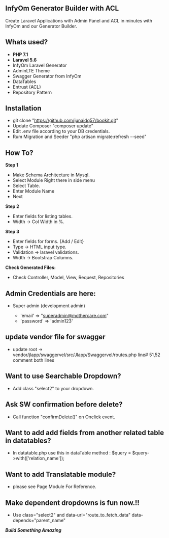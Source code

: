 
## InfyOm Generator Builder with ACL

Create Laravel Applications with Admin Panel and ACL in minutes with InfyOm and our Generator Builder. 

## Whats used?

- **PHP 7.1** 
- **Laravel 5.6**
- InfyOm Laravel Generator
- AdminLTE Theme
- Swagger Generator from InfyOm
- DataTables
- Entrust (ACL)
- Repository Pattern

## Installation
- git clone "https://github.com/junaidq57/bookit.git"
- Update Composer "composer update"
- Edit .env file according to your DB credentials.
- Rum Migration and Seeder "php artisan migrate:refresh --seed"

## How To?
**Step 1**
- Make Schema Architecture in Mysql.
- Select Module Right there in side menu
- Select Table.
- Enter Module Name
- Next

**Step 2**
- Enter fields for listing tables.
- Width -> Col Width in %.
 
**Step 3**
- Enter fields for forms. {Add / Edit}
- Type -> HTML input type.
- Validation -> laravel validations.
- Width -> Bootstrap Columns.


**Check Generated Files:**
- Check Controller, Model, View, Request, Repositories

## Admin Credentials are here:
- Super admin (development admin)

    - 'email'    => "superadmin@mothercare.com"
    - 'password' => 'admin123'
     
## update vendor file for swagger
- update root -> vendor/jlapp/swaggervel/src/Jlapp/Swaggervel/routes.php line# 51,52 comment both lines

## Want to use Searchable Dropdown?
- Add class "select2" to your dropdown.

## Ask SW confirmation before delete?
- Call function "confirmDelete()" on Onclick event.

## Want to add add fields from another related table in datatables?
- In datatable.php use this in dataTable method : $query = $query->with(['relation_name']);

## Want to add Translatable module?
- please see Page Module For Reference.

## Make dependent dropdowns is fun now.!!
- Use class="select2" and data-url="route_to_fetch_data" data-depends="parent_name"


**_Build Something Amazing_**
